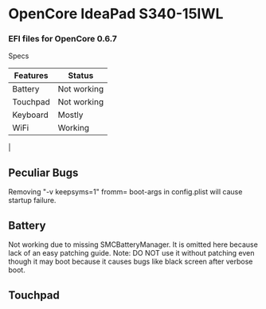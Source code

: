 # OpenCore IdeaPad S340-15IWL
 
### EFI files for OpenCore 0.6.7

Specs


| Features | Status |
|----------|--------|
| Battery  | Not working |
| Touchpad | Not working |
| Keyboard | Mostly |
| WiFi | Working |
| 


## Peculiar Bugs
Removing "-v keepsyms=1" fromm= boot-args in config.plist will cause startup failure. 
 
## Battery
Not working due to missing SMCBatteryManager. It is omitted here because lack of an easy patching guide.
Note: DO NOT use it without patching even though it may boot because it causes bugs like black screen after verbose boot.

## Touchpad

